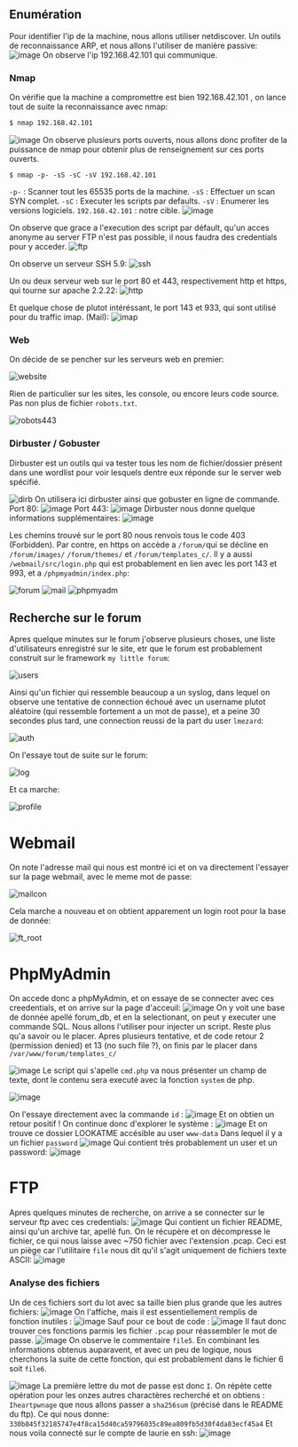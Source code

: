 ## Enumération
Pour identifier l'ip de la machine, nous allons utiliser netdiscover. Un outils de reconnaissance ARP, et nous allons l'utiliser de manière passive:
![image](https://user-images.githubusercontent.com/29956389/89550181-98ea0400-d809-11ea-8d71-d89f860e3533.png)
On observe l'ip  192.168.42.101 qui communique.

### Nmap

On vérifie que la machine a compromettre est bien  192.168.42.101 , on lance tout de suite la reconnaissance avec nmap:
```sh
$ nmap 192.168.42.101
```
![image](https://user-images.githubusercontent.com/29956389/89550359-d058b080-d809-11ea-9ba3-df30def08aad.png)
On observe plusieurs ports ouverts, nous allons donc profiter de la puissance de nmap pour obtenir plus de renseignement sur ces ports ouverts.

```
$ nmap -p- -sS -sC -sV 192.168.42.101
```
`-p-` : Scanner tout les 65535 ports de la machine.
`-sS` : Effectuer un scan SYN complet.
`-sC` : Executer les scripts par defaults.
`-sV` : Enumerer les versions logiciels.
`192.168.42.101` : notre cible.
![image](https://user-images.githubusercontent.com/29956389/89550647-2decfd00-d80a-11ea-869c-0a2cb4404599.png)

On observe que grace a l'execution des script par défault, qu'un acces anonyme au server FTP n'est pas possible, il nous faudra des credentials pour y acceder.
![ftp](https://user-images.githubusercontent.com/29956389/67638171-13ccd880-f8e2-11e9-8146-c490dc6c0017.png)

On observe un serveur SSH 5.9:
![ssh](https://user-images.githubusercontent.com/29956389/67638195-319a3d80-f8e2-11e9-883a-dfa6be4935f3.png)

Un ou deux serveur web sur le port 80 et 443, respectivement http et https, qui tourne sur apache 2.2.22:
![http](https://user-images.githubusercontent.com/29956389/67638205-4ecf0c00-f8e2-11e9-995e-6494030006ff.png)

Et quelque chose de plutot intéréssant, le port 143 et 933, qui sont utilisé pour du traffic imap. (Mail):
![imap](https://user-images.githubusercontent.com/29956389/67638232-7aea8d00-f8e2-11e9-9e77-ed7c2e52587f.png)

### Web
On décide de se pencher sur les serveurs web en premier:

![website](https://user-images.githubusercontent.com/29956389/67638287-06641e00-f8e3-11e9-879e-c9b54556867c.png)

Rien de particulier sur les sites, les console, ou encore leurs code source. Pas non plus de fichier `robots.txt`.

![robots443](https://user-images.githubusercontent.com/29956389/67638297-34e1f900-f8e3-11e9-9e4f-ed002cf2a0e2.png)

### Dirbuster / Gobuster
Dirbuster est un outils qui va tester tous les nom de fichier/dossier présent dans une wordlist pour voir lesquels dentre eux réponde sur le server web spécifié.

![dirb](https://user-images.githubusercontent.com/29956389/67638340-9904bd00-f8e3-11e9-8a86-e622396610e3.png)
On utilisera ici dirbuster ainsi que gobuster en ligne de commande.
Port 80:
![image](https://user-images.githubusercontent.com/29956389/89551504-4f9ab400-d80b-11ea-814b-582250696cb9.png)
Port 443:
![image](https://user-images.githubusercontent.com/29956389/89551449-414c9800-d80b-11ea-978f-277ef2dd9153.png)
Dirbuster nous donne quelque informations supplémentaires:
![image](https://user-images.githubusercontent.com/29956389/89551851-b750ff00-d80b-11ea-8f5b-3e1e25574c70.png)


Les chemins trouvé sur le port 80 nous renvois tous le code 403 (Forbidden).
Par contre, en https on accède a `/forum/`qui se décline en `/forum/images/` `/forum/themes/` et `/forum/templates_c/`. Il y a aussi `/webmail/src/login.php` qui est probablement en lien avec les port 143 et 993, et a `/phpmyadmin/index.php`:

![forum](https://user-images.githubusercontent.com/29956389/67638449-c9009000-f8e4-11e9-89d5-f911da6cf733.png)
![mail](https://user-images.githubusercontent.com/29956389/67638451-ca31bd00-f8e4-11e9-8a92-c7dd56b4e8bf.png)
![phpmyadm](https://user-images.githubusercontent.com/29956389/67638678-a15ef700-f8e7-11e9-90cb-820d4cd7e48c.png)

## Recherche sur le forum

Apres quelque minutes sur le forum j'observe plusieurs choses, une liste d'utilisateurs enregistré sur le site, etr que le forum est probablement construit sur le framework `my little forum`:

![users](https://user-images.githubusercontent.com/29956389/67638517-63f96a00-f8e5-11e9-9fed-9a3fe0e5a30e.png)


Ainsi qu'un fichier qui ressemble beaucoup a un syslog, dans lequel on observe une tentative de connection échoué avec un username plutot aléatoire (qui ressemble fortement a un mot de passe), et a peine 30 secondes plus tard, une connection reussi de la part du user `lmezard`:

![auth](https://user-images.githubusercontent.com/29956389/67638523-7b385780-f8e5-11e9-87d7-843d9342cb0f.png)

On l'essaye tout de suite sur le forum:

![log](https://user-images.githubusercontent.com/29956389/67638707-074b7e80-f8e8-11e9-8299-b1eff113ccf8.png)

Et ca marche:

![profile](https://user-images.githubusercontent.com/29956389/67638710-116d7d00-f8e8-11e9-8ca7-f30dd2510cbd.png)
# Webmail
On note l'adresse mail qui nous est montré ici et on va directement l'essayer sur la page webmail, avec le meme mot de passe:

![mailcon](https://user-images.githubusercontent.com/29956389/67638719-26e2a700-f8e8-11e9-8d2c-e10b1713dbf0.png)

Cela marche a nouveau et on obtient apparement un login root pour la base de donnée:

![ft_root](https://user-images.githubusercontent.com/29956389/67638730-437edf00-f8e8-11e9-81de-9cee905b999e.png)
# PhpMyAdmin
On accede donc a phpMyAdmin, et on essaye de se connecter avec ces creedentials, et on arrive sur la page d'acceuil:
![image](https://user-images.githubusercontent.com/29956389/89552437-6d1c4d80-d80c-11ea-8e53-907324c24552.png)
On y voit une base de donnée apellé forum_db, et en la selectionant, on peut y executer une commande SQL. Nous allons l'utiliser pour injecter un script. Reste plus qu'a savoir ou le placer.
Apres plusieurs tentative, et de code retour 2 (permission denied) et 13 (no such file ?), on finis par le placer dans `/var/www/forum/templates_c/`


![image](https://user-images.githubusercontent.com/29956389/89553064-53c7d100-d80d-11ea-81e6-08df4657c2f2.png)
Le script qui s'apelle `cmd.php` va nous présenter un champ de texte, dont le contenu sera executé avec la fonction `system` de php.

![image](https://user-images.githubusercontent.com/29956389/89553198-81147f00-d80d-11ea-9997-99fd65efaf49.png)

On l'essaye directement avec la commande `id` :
![image](https://user-images.githubusercontent.com/29956389/89553356-b325e100-d80d-11ea-9e2b-4ec0b602e42b.png)
Et on obtien un retour positif !
On continue donc d'explorer le système :
![image](https://user-images.githubusercontent.com/29956389/89553518-e9fbf700-d80d-11ea-93f9-f7507dac4e49.png)
Et on trouve ce dossier LOOKATME accésible au user `www-data`
Dans lequel il y a un fichier `password`
![image](https://user-images.githubusercontent.com/29956389/89553650-157ee180-d80e-11ea-9b71-9d240991d74f.png)
Qui contient très probablement un user et un password:
![image](https://user-images.githubusercontent.com/29956389/89553785-3fd09f00-d80e-11ea-9f41-1ae72910a10c.png)
# FTP
Apres quelques minutes de recherche, on arrive a se connecter sur le serveur ftp avec ces credentials:
![image](https://user-images.githubusercontent.com/29956389/89554223-dbfaa600-d80e-11ea-9c98-036943cfca15.png)
Qui contient un fichier README, ainsi qu'un archive tar, apellé fun.
On le récupère et on décompresse le fichier, ce qui nous laisse avec ~750 fichier avec l'extension .pcap.
Ceci est un piège car l'utilitaire `file` nous dit qu'il s'agit uniquement de fichiers texte ASCII:
![image](https://user-images.githubusercontent.com/29956389/89554586-5a574800-d80f-11ea-8543-c88e8628ee70.png)
### Analyse des fichiers
Un de ces fichiers sort du lot avec sa taille bien plus grande que les autres fichiers:
![image](https://user-images.githubusercontent.com/29956389/89554697-7bb83400-d80f-11ea-8a22-03d03e174615.png)
On l'affiche, mais il est essentiellement remplis de fonction inutiles :
![image](https://user-images.githubusercontent.com/29956389/89554810-a4402e00-d80f-11ea-8a2f-75a6b06c2711.png)
Sauf pour ce bout de code :
![image](https://user-images.githubusercontent.com/29956389/89554985-d18cdc00-d80f-11ea-93f2-07e000e16904.png)
Il faut donc trouver ces fonctions parmis les fichier `.pcap` pour réassembler le mot de passe.
![image](https://user-images.githubusercontent.com/29956389/89555343-39432700-d810-11ea-86ed-dbc4cc001f63.png)
On observe le commentaire `file5`. En combinant les informations obtenus auparavent, et avec un peu de logique, nous cherchons la suite de cette fonction, qui est probablement dans le fichier 6 soit `file6`.

![image](https://user-images.githubusercontent.com/29956389/89555697-a9ea4380-d810-11ea-8e16-67c4150d2cc3.png)
La première lettre du mot de passe est donc `I`.
On répète cette opération pour les onzes autres charactères recherché et on obtiens :
`Iheartpwnage` que nous allons passer a `sha256sum` (précisé dans le README du ftp).
Ce qui nous donne: `330b845f32185747e4f8ca15d40ca59796035c89ea809fb5d30f4da83ecf45a4`
Et nous voila connecté sur le compte de laurie en ssh:
![image](https://user-images.githubusercontent.com/29956389/89556301-7360f880-d811-11ea-9c35-2549820dcaf7.png)
